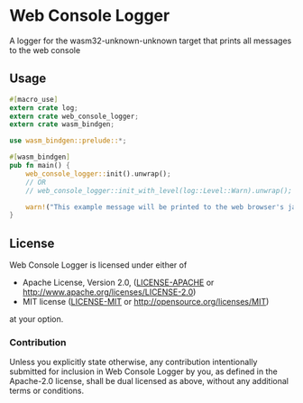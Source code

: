 # Web Console Logger

A logger for the wasm32-unknown-unknown target that prints all messages to the
web console

## Usage

```rust
#[macro_use]
extern crate log;
extern crate web_console_logger;
extern crate wasm_bindgen;

use wasm_bindgen::prelude::*;

#[wasm_bindgen]
pub fn main() {
    web_console_logger::init().unwrap();
    // OR
    // web_console_logger::init_with_level(log::Level::Warn).unwrap();

    warn!("This example message will be printed to the web browser's javascript console.");
}
```

## License

Web Console Logger is licensed under either of

 * Apache License, Version 2.0, ([LICENSE-APACHE](LICENSE-APACHE) or
   http://www.apache.org/licenses/LICENSE-2.0)
 * MIT license ([LICENSE-MIT](LICENSE-MIT) or
   http://opensource.org/licenses/MIT)

at your option.

### Contribution

Unless you explicitly state otherwise, any contribution intentionally submitted
for inclusion in Web Console Logger by you, as defined in the Apache-2.0
license, shall be dual licensed as above, without any additional terms or
conditions.